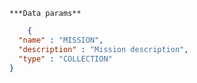     ***Data params**

```json
    {
  "name" : "MISSION",
  "description" : "Mission description",
  "type" : "COLLECTION"
}
```
